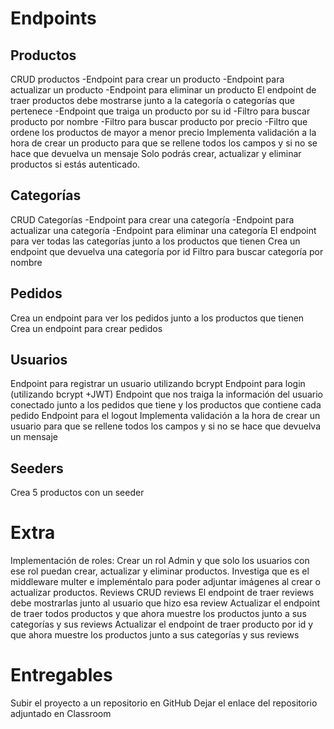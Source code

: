 # Endpoints
##  Productos
CRUD productos
-Endpoint para crear un producto
-Endpoint para actualizar un producto
-Endpoint para eliminar un producto
El endpoint de traer productos debe mostrarse junto a la categoría o categorías que pertenece
-Endpoint que traiga un producto por su id
-Filtro para buscar producto por nombre
-Filtro para buscar producto por precio
-Filtro que ordene los productos de mayor a menor precio
Implementa validación a la hora de crear un producto para que se rellene todos los campos y si no se hace que devuelva un mensaje
Solo podrás crear, actualizar y eliminar productos si estás autenticado.

##  Categorías
CRUD Categorías
-Endpoint para crear una categoría
-Endpoint para actualizar una categoría
-Endpoint para eliminar una categoría
El endpoint para ver todas las categorías junto a los productos que tienen
Crea un endpoint que devuelva una categoría por id
Filtro para buscar categoría por nombre

## Pedidos
Crea un endpoint para ver los pedidos junto a los productos que tienen 
Crea un endpoint para crear pedidos

## Usuarios
Endpoint para registrar un usuario utilizando bcrypt
Endpoint para login (utilizando bcrypt +JWT)
Endpoint que nos traiga la información del usuario conectado junto a los pedidos que tiene y los productos que contiene cada pedido
Endpoint para el logout
Implementa validación a la hora de crear un usuario para que se rellene todos los campos y si no se hace que devuelva un mensaje

## Seeders
Crea 5 productos con un seeder


# Extra		
Implementación de roles:
Crear un rol Admin y que solo los usuarios con ese rol puedan crear, actualizar y eliminar productos.
Investiga que es el middleware multer e impleméntalo para poder adjuntar imágenes al crear o actualizar productos.
Reviews
CRUD reviews
El endpoint de traer reviews debe mostrarlas junto al usuario que hizo esa review
Actualizar el endpoint de traer todos productos y que ahora muestre los productos junto a sus categorías y sus reviews
Actualizar el endpoint de traer producto por id y que ahora muestre los productos junto a sus categorías y sus reviews


# Entregables

Subir el proyecto a un repositorio en GitHub
Dejar el enlace del repositorio adjuntado en Classroom
